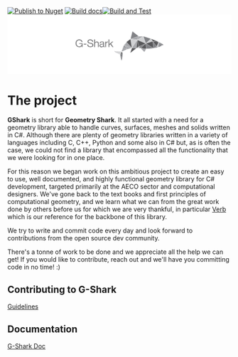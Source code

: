 [![Publish to Nuget](https://github.com/cesarecaoduro/G-Shark/actions/workflows/nuget.yml/badge.svg?branch=master)](https://github.com/cesarecaoduro/G-Shark/actions/workflows/nuget.yml) [![Build docs](https://github.com/cesarecaoduro/G-Shark/actions/workflows/build-publish-docs.yml/badge.svg?branch=master)](https://github.com/cesarecaoduro/G-Shark/actions/workflows/build-publish-docs.yml)[![Build and Test](https://github.com/cesarecaoduro/G-Shark/actions/workflows/build-test.yml/badge.svg?branch=master)](https://github.com/cesarecaoduro/G-Shark/actions/workflows/build-test.yml)
![](./media/gshark-banner.jpg "Geometry Shark")

# The project
**GShark** is short for **Geometry Shark**. It all started with a need for a geometry library able to handle curves, surfaces, meshes and solids written in C#. Although there
are plenty of geometry libraries written in a variety of languages including C, C++, Python and some also in C# but, as is often the case, we could not find a library that encompassed all the functionality that we were looking for in one place.

For this reason we began work on this ambitious project to create an easy to use, well documented, and highly functional geometry library for C# development, targeted primarily at the AECO sector and computational designers. We've gone back to the text books and first principles of computational geometry, and we learn what we can from the great work done by others before us for which we are very thankful, in particular [Verb](http://verbnurbs.com/) which is our reference for the backbone of this library. 

We try to write and commit code every day and look forward to contributions from the open source dev community. 

There's a tonne of work to be done and we appreciate all the help we can get! If you would like to contribute, reach out and we'll have you committing code in no time! :) 

## Contributing to G-Shark
[Guidelines](CONTRIBUTING.md)

## Documentation
[G-Shark Doc](https://gsharker.github.io/G-Shark/)

